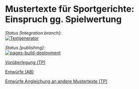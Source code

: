 # Mustertexte für Sportgerichte: Einspruch gg. Spielwertung
  
*Status \[Integration branch\]:*  
[![Textgenerator](https://github.com/purestofevil/mtex-sw/actions/workflows/textgenerator.yml/badge.svg)](https://github.com/purestofevil/mtex-sw/actions/workflows/textgenerator.yml)  
  
*Status \[publishing\]:*  
[![pages-build-deployment](https://github.com/purestofevil/mtex-sw/actions/workflows/pages/pages-build-deployment/badge.svg)](https://github.com/purestofevil/mtex-sw/actions/workflows/pages/pages-build-deployment)  
  

[*Vorüberlegung (TP)*](struktur.md)  
  
[Entwürfe (AB)](uebersicht/AB_texte.md)
  
[Entwürfe Angleichung an andere Mustertexte (TP)](uebersicht/mtex_texte.md)

